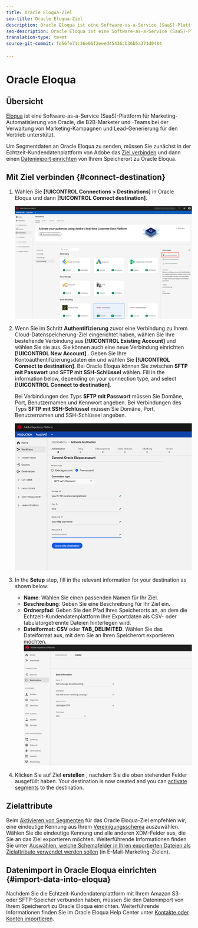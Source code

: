 ```yaml
---
title: Oracle Eloqua-Ziel
seo-title: Oracle Eloqua-Ziel
description: Oracle Eloqua ist eine Software-as-a-Service (SaaS)-Plattform für Marketing-Automatisierung von Oracle, die B2B-Marketer und -Teams bei der Verwaltung von Marketing-Kampagnen und Lead-Generierung für den Vertrieb unterstützt.
seo-description: Oracle Eloqua ist eine Software-as-a-Service (SaaS)-Plattform für Marketing-Automatisierung von Oracle, die B2B-Marketer und -Teams bei der Verwaltung von Marketing-Kampagnen und Lead-Generierung für den Vertrieb unterstützt.
translation-type: tm+mt
source-git-commit: fe56fe71c36e06f2eeed45436cb36b5a371d0484

---
```



# Oracle Eloqua

## Übersicht

[Eloqua](https://www.oracle.com/marketingcloud/products/marketing-automation/) ist eine Software-as-a-Service (SaaS)-Plattform für Marketing-Automatisierung von Oracle, die B2B-Marketer und -Teams bei der Verwaltung von Marketing-Kampagnen und Lead-Generierung für den Vertrieb unterstützt.

Um Segmentdaten an Oracle Eloqua zu senden, müssen Sie zunächst in der Echtzeit-Kundendatenplattform von Adobe das [Ziel verbinden](#connect-destination) und dann einen [Datenimport einrichten](#import-data-into-eloqua) von Ihrem Speicherort zu Oracle Eloqua.

## Mit Ziel verbinden {#connect-destination}

1. Wählen Sie **[!UICONTROL Connections > Destinations]** in Oracle Eloqua und dann **[!UICONTROL Connect destination]**.

   ![Mit Eloqua verbinden](/help/rtcdp/destinations/assets/connect-oracle-eloqua.png)

2. Wenn Sie im Schritt **Authentifizierung** zuvor eine Verbindung zu Ihrem Cloud-Datenspeicherung-Ziel eingerichtet haben, wählen Sie Ihre bestehende Verbindung aus **[!UICONTROL Existing Account]** und wählen Sie sie aus. Sie können auch eine neue Verbindung einrichten **[!UICONTROL New Account]** . Geben Sie Ihre Kontoauthentifizierungsdaten ein und wählen Sie **[!UICONTROL Connect to destination]**. Bei Oracle Eloqua können Sie zwischen **SFTP mit Passwort** und **SFTP mit SSH-Schlüssel** wählen. Fill in the information below, depending on your connection type, and select **[!UICONTROL Connect to destination]**.

   Bei Verbindungen des Typs **SFTP mit Passwort** müssen Sie Domäne, Port, Benutzernamen und Kennwort angeben.
Bei Verbindungen des Typs **SFTP mit SSH-Schlüssel** müssen Sie Domäne, Port, Benutzernamen und SSH-Schlüssel angeben.

   ![Assistent zum Einrichten von Eloqua](/help/rtcdp/destinations/assets/eloqua-authentication.png)

3. In the **Setup** step, fill in the relevant information for your destination as shown below:
   * **Name**: Wählen Sie einen passenden Namen für Ihr Ziel.
   * **Beschreibung**: Geben Sie eine Beschreibung für Ihr Ziel ein.
   * **Ordnerpfad**: Geben Sie den Pfad Ihres Speicherorts an, an dem die Echtzeit-Kundendatenplattform Ihre Exportdaten als CSV- oder tabulatorgetrennte Dateien hinterlegen wird.
   * **Dateiformat**: **CSV** oder **TAB_DELIMITED**. Wählen Sie das Dateiformat aus, mit dem Sie an Ihren Speicherort exportieren möchten.
   ![Eloqua-Basisinformationen](/help/rtcdp/destinations/assets/eloqua-basic-information.png)

4. Klicken Sie auf Ziel **erstellen** , nachdem Sie die oben stehenden Felder ausgefüllt haben. Your destination is now created and you can [activate segments](/help/rtcdp/destinations/activate-destinations.md) to the destination.

## Zielattribute

Beim [Aktivieren von Segmenten](/help/rtcdp/destinations/activate-destinations.md) für das Oracle Eloqua-Ziel empfehlen wir, eine eindeutige Kennung aus Ihrem [Vereinigungsschema](https://www.adobe.io/apis/experienceplatform/home/profile-identity-segmentation/profile-identity-segmentation-services.html#!api-specification/markdown/narrative/technical_overview/unified_profile_architectural_overview/unified_profile_architectural_overview.md) auszuwählen. Wählen Sie die eindeutige Kennung und alle anderen XDM-Felder aus, die Sie an das Ziel exportieren möchten. Weiterführende Informationen finden Sie unter [Auswählen, welche Schemafelder in Ihren exportierten Dateien als Zielattribute verwendet werden sollen](/help/rtcdp/destinations/email-marketing-destinations.md#destination-attributes) (in E-Mail-Marketing-Zielen).

## Datenimport in Oracle Eloqua einrichten {#import-data-into-eloqua}

Nachdem Sie die Echtzeit-Kundendatenplattform mit Ihrem Amazon S3- oder SFTP-Speicher verbunden haben, müssen Sie den Datenimport von Ihrem Speicherort zu Oracle Eloqua einrichten. Weiterführende Informationen finden Sie im Oracle Eloqua Help Center unter [Kontakte oder Konten importieren](https://docs.oracle.com/cloud/latest/marketingcs_gs/OMCAA/Help/DataImportExport/Tasks/ImportingContactsOrAccounts.htm).